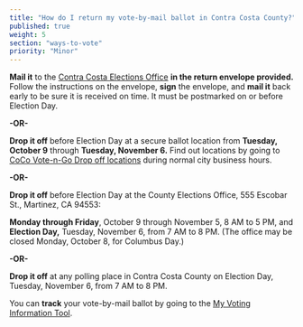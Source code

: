 ```yaml
---
title: "How do I return my vote-by-mail ballot in Contra Costa County?"
published: true
weight: 5
section: "ways-to-vote"
priority: "Minor"
---
```


**Mail it** to the [Contra Costa Elections Office](#section-election-office-contact) **in the return envelope provided.** Follow the instructions on the envelope, **sign** the envelope, and **mail it** back early to be sure it is received on time. It must be postmarked on or before Election Day.  

 **-OR-**  

**Drop it off** before Election Day at a secure ballot location from **Tuesday, October 9** through **Tuesday, November 6.** Find out locations by going to [CoCo Vote-n-Go Drop off locations](https://www.cocovote.us/registration-and-voting-options/my-voting-information/#VoterLookupandSampleBallotSearch) during normal city business hours.   

 **-OR-**  

**Drop it off** before Election Day at the County Elections Office, 555 Escobar St., Martinez, CA 94553:  

 **Monday through Friday**, October 9 through November 5, 8 AM to 5 PM, and **Election Day,** Tuesday, November 6, from 7 AM to 8 PM. (The office may be closed Monday, October 8, for Columbus Day.)  

**-OR-**  

**Drop it off** at any polling place in Contra Costa County on Election Day, Tuesday, November 6, from 7 AM to 8 PM.  

You can **track** your vote-by-mail ballot by going to the [My Voting Information Tool](http://www.cocovote.us/registration-and-voting-options/my-voting-information/#VoterLookupandSampleBallotSearch).
